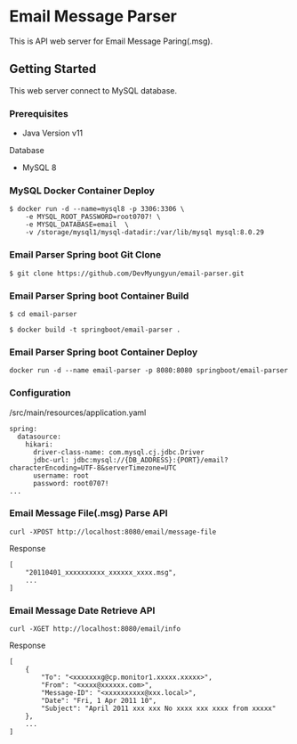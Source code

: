 # Email Message Parser

This is API web server for Email Message Paring(.msg).

## Getting Started

This web server connect to MySQL database.

### Prerequisites
* Java Version v11

Database
* MySQL 8

### MySQL Docker Container Deploy

```
$ docker run -d --name=mysql8 -p 3306:3306 \
	-e MYSQL_ROOT_PASSWORD=root0707! \
	-e MYSQL_DATABASE=email  \
	-v /storage/mysql1/mysql-datadir:/var/lib/mysql mysql:8.0.29
```

### Email Parser Spring boot Git Clone

```
$ git clone https://github.com/DevMyungyun/email-parser.git
```

### Email Parser Spring boot Container Build
```
$ cd email-parser

$ docker build -t springboot/email-parser .
```

### Email Parser Spring boot Container Deploy
```
docker run -d --name email-parser -p 8080:8080 springboot/email-parser
```
### Configuration
/src/main/resources/application.yaml
```
spring:
  datasource:
    hikari:
      driver-class-name: com.mysql.cj.jdbc.Driver
      jdbc-url: jdbc:mysql://{DB_ADDRESS}:{PORT}/email?characterEncoding=UTF-8&serverTimezone=UTC
      username: root
      password: root0707!
...
```

### Email Message File(.msg) Parse API
```
curl -XPOST http://localhost:8080/email/message-file
```
Response
```
[
    "20110401_xxxxxxxxxx_xxxxxx_xxxx.msg",
    ...
]
```

### Email Message Date Retrieve API
```
curl -XGET http://localhost:8080/email/info
```
Response
```
[
    {
        "To": "<xxxxxxxg@cp.monitor1.xxxxx.xxxxx>",
        "From": "<xxxx@xxxxxx.com>",
        "Message-ID": "<xxxxxxxxxx@xxx.local>",
        "Date": "Fri, 1 Apr 2011 10",
        "Subject": "April 2011 xxx xxx No xxxx xxx xxxx from xxxxx"
    },
    ...
]
